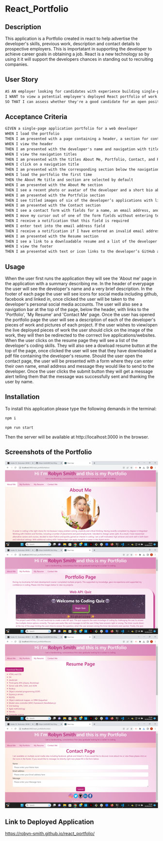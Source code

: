# React_Portfolio

## Description
This application is a Portfolio created in react to help advertise the developer's skills, previous work, description and contact details to prospective employers. This is importatant in supporting the developer to achieve career goals in obtaining a job. React is a new technology so by using it it will support the developers chances in standing out to recruiting companies.

## User Story

```md
AS AN employer looking for candidates with experience building single-page applications
I WANT to view a potential employee's deployed React portfolio of work samples
SO THAT I can assess whether they're a good candidate for an open position
```

## Acceptance Criteria

```md
GIVEN a single-page application portfolio for a web developer
WHEN I load the portfolio
THEN I am presented with a page containing a header, a section for content, and a footer
WHEN I view the header
THEN I am presented with the developer's name and navigation with titles corresponding to different sections of the portfolio
WHEN I view the navigation titles
THEN I am presented with the titles About Me, Portfolio, Contact, and Resume, and the title corresponding to the current section is highlighted
WHEN I click on a navigation title
THEN I am presented with the corresponding section below the navigation without the page reloading and that title is highlighted
WHEN I load the portfolio the first time
THEN the About Me title and section are selected by default
WHEN I am presented with the About Me section
THEN I see a recent photo or avatar of the developer and a short bio about them
WHEN I am presented with the Portfolio section
THEN I see titled images of six of the developer’s applications with links to both the deployed applications and the corresponding GitHub repositories
WHEN I am presented with the Contact section
THEN I see a contact form with fields for a name, an email address, and a message
WHEN I move my cursor out of one of the form fields without entering text
THEN I receive a notification that this field is required
WHEN I enter text into the email address field
THEN I receive a notification if I have entered an invalid email address
WHEN I am presented with the Resume section
THEN I see a link to a downloadable resume and a list of the developer’s proficiencies
WHEN I view the footer
THEN I am presented with text or icon links to the developer’s GitHub and LinkedIn profiles, and their profile on a third platform (Stack Overflow, Twitter)
```

## Usage
When the user first runs the application they will see the 'About me' page in the application with a summary describing me. In the header of everypage the user will see the developer's name and a very brief description. In the footer of each page the user will see icons for social media including github, facebook and linked in, once clicked the user will be taken to the developer's personal social media accounts. The user will also see a navigation bar at the top of the page, below the header, with links to the 'Portfolio', 'My Resume' and 'Contact Me' page. Once the user has opened the portfolio page the user will see a description of each of the developer's pieces of work and pictures of each project. If the user wishes to view/open the live deployed pieces of work the user should click on the image of the work, they will then be redirected to the corrrect live applications/websites. When the user clicks on the resume page they will see a list of the developer's coding skills. They will also see a dowload resume button at the top of the page, once clicked the user will see that they have downloaded a pdf file containing the developer's resume. Should the user open the contact page, the user will be presented with a form where they can enter their own name, email address and message they would like to send to the developer. Once the user clicks the submit button they will get a message alert telling them that the message was successfully sent and thanking the user by name.

## Installation
To install this application please type the following demands in the terminal:
```md
npm i
```
```md
npm run start
```
Then the server will be available at http://localhost:3000 in the browser.

## Screenshots of the Portfolio
![A screenshot of the about page](/src/assets/about.png)
![A screenshot of the portfolio page](/src/assets/portfolio.png)
![A screenshot of the resume page](/src/assets/resume.png)
![A screenshot of the contact page](/src/assets/contact.png)

## Link to Deployed Application
https://robyn-smith.github.io/react_portfolio/